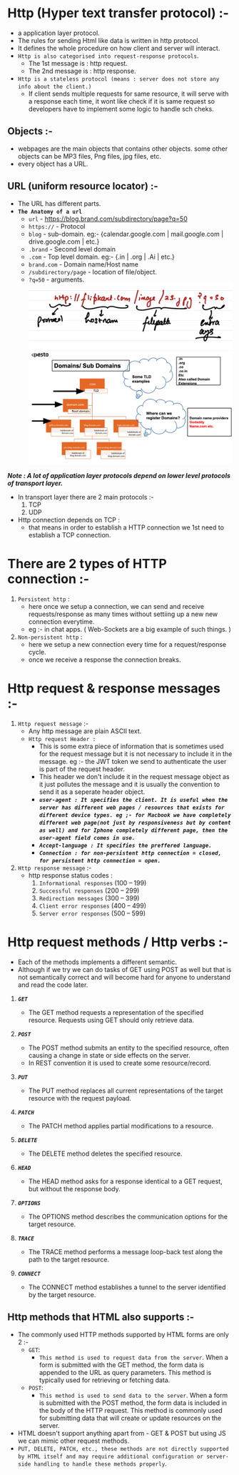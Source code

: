 # Http (Hyper text transfer protocol) :-
- a application layer protocol.
- The rules for sending Html like data is written in http protocol.
- It defines the whole procedure on how client and server will interact.
- `Http is also categorised into request-response protocols`.
    - The 1st message is : http request.
    - The 2nd message is : http response.
- `Http is a stateless protocol (means : server does not store any info about the client.)`
    - If client sends multiple requests for same resource, it will serve with a response each time, it wont like check if it is same request so developers have to implement some logic to handle sch cheks.

## Objects :-
- webpages are the main objects that contains other objects. some other objects can be MP3 files, Png files, jpg files, etc.
- every object has a URL.

## URL (uniform resource locator) :-
- The URL has different parts.
- **`The Anatomy of a url`**
    - `url`                 - https://blog.brand.com/subdirectory/page?q=50
    - `https://`            - Protocol
    - `blog`                - sub-domain.  eg:- {calendar.google.com | mail.google.com | drive.google.com | etc.}
    - `.brand`              - Second level domain      
    - `.com`                - Top level domain.         eg:- {.in | .org | .Ai | etc.}
    - `brand.com`           - Domain name/Host name
    - `/subdirectory/page`  - location of file/object.
    - `?q=50`               - arguments.
    ![URL](../Image/url.png)
    ![Domain_&_Subdomain](../Image/domain_subdomain.png)

***Note : A lot of application layer protocols depend on lower level protocols of transport layer.***
- In transport layer there are 2 main protocols :-
    1. TCP
    2. UDP
- Http connection depends on TCP : 
    - that means in order to establish a HTTP connection we 1st need to establish a TCP connection.

# There are 2 types of HTTP connection :-
1. `Persistent http` :
    - here once we setup a connection, we can send and receive requests/response as many times without settiing up a new new connection everytime.
    - eg :- in chat apps. ( Web-Sockets are a big example of such things. )
2. `Non-persistent http` :
    - here we setup a new connection every time for a request/response cycle.
    - once we receive a response the connection breaks.

# Http request & response messages :-
1. `Http request message` :-
    - Any http message are plain ASCII text.
    - `Http request Header :`
        - This is some extra piece of information that is sometimes used for the request message but it is not necessary to include it in the message. eg :- the JWT token we send to authenticate the user is part of the request header.
        - This header we don't include it in the request message object as it just pollutes the message and it is usually the convention to send it as a seperate header object.
        - ***`user-agent : It specifies the client. It is useful when the server has different web pages / resources that exists for different device types. eg ;- for Macbook we have completely different web page(not just by responsiveness but by content as well) and for Iphone completely different page, then the user-agent field comes in use.`***
        - ***`Accept-language : It specifies the preffered language.`***
        - ***`Connection : for non-persistent http connection = closed, for persistent http connection = open.`***
2. `Http response message` :-
    - http response status codes :
        1. `Informational responses` (100 – 199)
        2. `Successful responses` (200 – 299)
        3. `Redirection messages` (300 – 399)
        4. `Client error responses` (400 – 499)
        5. `Server error responses` (500 – 599)


# Http request methods / Http verbs :-
- Each of the methods implements a different semantic. 
- Although if we try we can do tasks of GET using POST as well but that is not semantically correct and will become hard for anyone to understand and read the code later.
1. ***`GET`***
    - The GET method requests a representation of the specified resource. Requests using GET should only retrieve data.

2. ***`POST`***
    - The POST method submits an entity to the specified resource, often causing a change in state or side effects on the server.
    - In REST convention it is used to create some resource/record.

3. ***`PUT`***
    - The PUT method replaces all current representations of the target resource with the request payload.

4. ***`PATCH`***
    - The PATCH method applies partial modifications to a resource.

5. ***`DELETE`***
    - The DELETE method deletes the specified resource.

6. ***`HEAD`***
    - The HEAD method asks for a response identical to a GET request, but without the response body.

7. ***`OPTIONS`***
    - The OPTIONS method describes the communication options for the target resource.

8. ***`TRACE`***
    - The TRACE method performs a message loop-back test along the path to the target resource.

9. ***`CONNECT`***
    - The CONNECT method establishes a tunnel to the server identified by the target resource.

## Http methods that HTML also supports :-
- The commonly used HTTP methods supported by HTML forms are only 2 :-
    - `GET`: 
        - `This method is used to request data from the server`. When a form is submitted with the GET method, the form data is appended to the URL as query parameters. This method is typically used for retrieving or fetching data.
    - `POST`: 
        - `This method is used to send data to the server`. When a form is submitted with the POST method, the form data is included in the body of the HTTP request. This method is commonly used for submitting data that will create or update resources on the server.
- HTML doesn't support anything apart from - GET & POST but using JS we can mimic other request methods.
- `PUT, DELETE, PATCH, etc., these methods are not directly supported by HTML itself and may require additional configuration or server-side handling to handle these methods properly`.
